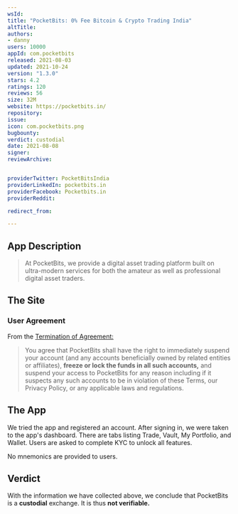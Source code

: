 ```yaml
---
wsId: 
title: "PocketBits: 0% Fee Bitcoin & Crypto Trading India"
altTitle: 
authors:
- danny
users: 10000
appId: com.pocketbits
released: 2021-08-03
updated: 2021-10-24
version: "1.3.0"
stars: 4.2
ratings: 120
reviews: 56
size: 32M
website: https://pocketbits.in/
repository: 
issue: 
icon: com.pocketbits.png
bugbounty: 
verdict: custodial
date: 2021-08-08
signer: 
reviewArchive:


providerTwitter: PocketBitsIndia
providerLinkedIn: pocketbits.in
providerFacebook: Pocketbits.in
providerReddit: 

redirect_from:

---
```



## App Description

> At PocketBits, we provide a digital asset trading platform built on ultra-modern services for both the amateur as well as professional digital asset traders.

## The Site

### User Agreement

From the [Termination of Agreement:](https://pocketbits.in/tandc)

> You agree that PocketBits shall have the right to immediately suspend your account (and any accounts beneficially owned by related entities or affiliates), **freeze or lock the funds in all such accounts,** and suspend your access to PocketBits for any reason including if it suspects any such accounts to be in violation of these Terms, our Privacy Policy, or any applicable laws and regulations.

## The App

We tried the app and registered an account. After signing in, we were taken to the app's dashboard. There are tabs listing Trade, Vault, My Portfolio, and Wallet. Users are asked to complete KYC to unlock all features. 

No mnemonics are provided to users.

## Verdict

With the information we have collected above, we conclude that PocketBits is a **custodial** exchange. It is thus **not verifiable.**
